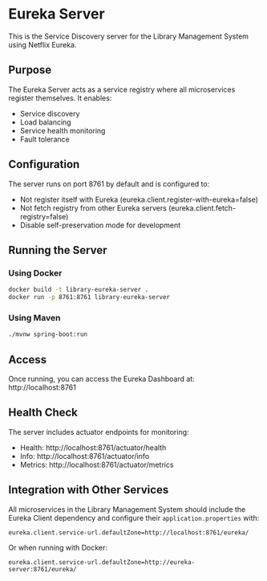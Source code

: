 # Eureka Server

This is the Service Discovery server for the Library Management System using Netflix Eureka.

## Purpose

The Eureka Server acts as a service registry where all microservices register themselves. It enables:
- Service discovery
- Load balancing
- Service health monitoring
- Fault tolerance

## Configuration

The server runs on port 8761 by default and is configured to:
- Not register itself with Eureka (eureka.client.register-with-eureka=false)
- Not fetch registry from other Eureka servers (eureka.client.fetch-registry=false)
- Disable self-preservation mode for development

## Running the Server

### Using Docker
```bash
docker build -t library-eureka-server .
docker run -p 8761:8761 library-eureka-server
```

### Using Maven
```bash
./mvnw spring-boot:run
```

## Access

Once running, you can access the Eureka Dashboard at:
http://localhost:8761

## Health Check

The server includes actuator endpoints for monitoring:
- Health: http://localhost:8761/actuator/health
- Info: http://localhost:8761/actuator/info
- Metrics: http://localhost:8761/actuator/metrics

## Integration with Other Services

All microservices in the Library Management System should include the Eureka Client dependency and configure their `application.properties` with:

```properties
eureka.client.service-url.defaultZone=http://localhost:8761/eureka/
```

Or when running with Docker:
```properties
eureka.client.service-url.defaultZone=http://eureka-server:8761/eureka/
```
